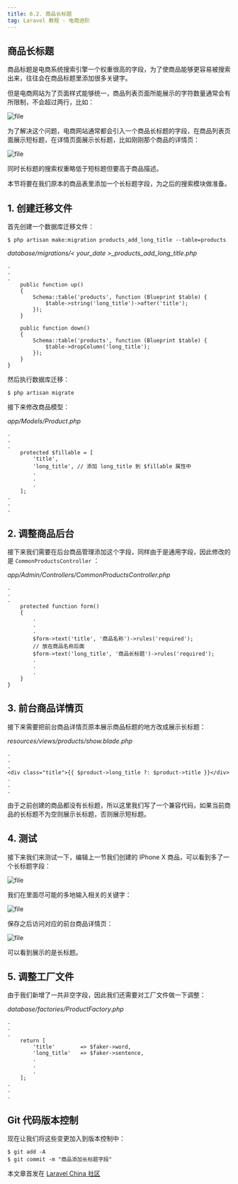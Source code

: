 ```yaml
---
title: 6.2. 商品长标题
tag: Laravel 教程 - 电商进阶
---
```


商品长标题
-----

商品标题是电商系统搜索引擎一个权重很高的字段，为了使商品能够更容易被搜索出来，往往会在商品标题里添加很多关键字。

但是电商网站为了页面样式能够统一，商品列表页面所能展示的字符数量通常会有所限制，不会超过两行，比如：

![file](https://lccdn.phphub.org/uploads/images/201807/10/5320/dHe8lPNHDA.png?imageView2/2/w/1240/h/0)


为了解决这个问题，电商网站通常都会引入一个商品长标题的字段，在商品列表页面展示短标题，在详情页面展示长标题，比如刚刚那个商品的详情页：

![file](https://lccdn.phphub.org/uploads/images/201807/10/5320/Zv2iboKZMc.png?imageView2/2/w/1240/h/0)


同时长标题的搜索权重略低于短标题但要高于商品描述。

本节将要在我们原本的商品表里添加一个长标题字段，为之后的搜索模块做准备。

1\. 创建迁移文件
----------

首先创建一个数据库迁移文件：

    $ php artisan make:migration products_add_long_title --table=products

_database/migrations/< your\_date >\_products\_add\_long_title.php_

    .
    .
    .
        public function up()
        {
            Schema::table('products', function (Blueprint $table) {
                $table->string('long_title')->after('title');
            });
        }
    
        public function down()
        {
            Schema::table('products', function (Blueprint $table) {
                $table->dropColumn('long_title');
            });
        }
    }

然后执行数据库迁移：

    $ php artisan migrate

接下来修改商品模型：

_app/Models/Product.php_

    .
    .
    .
        protected $fillable = [
            'title',
            'long_title', // 添加 long_title 到 $fillable 属性中
            .
            .
            .
        ];
    .
    .
    .

2\. 调整商品后台
----------

接下来我们需要在后台商品管理添加这个字段，同样由于是通用字段，因此修改的是 `CommonProductsController` ：

_app/Admin/Controllers/CommonProductsController.php_

    .
    .
    .
        protected function form()
        {
            .
            .
            .
            $form->text('title', '商品名称')->rules('required');
            // 放在商品名称后面
            $form->text('long_title', '商品长标题')->rules('required');
            .
            .
            .
        }
    }

3\. 前台商品详情页
-----------

接下来需要把前台商品详情页原本展示商品标题的地方改成展示长标题：

_resources/views/products/show.blade.php_

    .
    .
    .
    <div class="title">{{ $product->long_title ?: $product->title }}</div>
    .
    .
    .

由于之前创建的商品都没有长标题，所以这里我们写了一个兼容代码，如果当前商品的长标题不为空则展示长标题，否则展示短标题。

4\. 测试
------

接下来我们来测试一下，编辑上一节我们创建的 IPhone X 商品，可以看到多了一个长标题字段：

![file](https://lccdn.phphub.org/uploads/images/201808/31/5320/zJyBf2Ge5b.png?imageView2/2/w/1240/h/0)


我们在里面尽可能的多地输入相关的关键字：

![file](https://lccdn.phphub.org/uploads/images/201808/31/5320/6jJUUFZaay.png?imageView2/2/w/1240/h/0)


保存之后访问对应的前台商品详情页：

![file](https://lccdn.phphub.org/uploads/images/201808/31/5320/NU7qDSoaNG.png?imageView2/2/w/1240/h/0)


可以看到展示的是长标题。

5\. 调整工厂文件
----------

由于我们新增了一共非空字段，因此我们还需要对工厂文件做一下调整：

_database/factories/ProductFactory.php_

    .
    .
    .
        return [
            'title'        => $faker->word,
            'long_title'   => $faker->sentence,
            .
            .
            .
        ];
    .
    .
    .

Git 代码版本控制
----------

现在让我们将这些变更加入到版本控制中：

    $ git add -A
    $ git commit -m "商品添加长标题字段"

本文章首发在 [Laravel China 社区](https://laravel-china.org/)